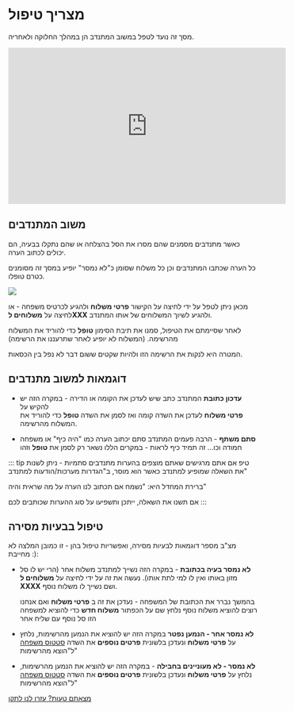 # מצריך טיפול

מסך זה נועד לטפל במשוב המתנדב הן במהלך החלוקה ולאחריה.

<iframe width="560" height="315" src="https://www.youtube.com/embed/Pa7QJTE3cqo" frameborder="0" allow="accelerometer; autoplay; clipboard-write; encrypted-media; gyroscope; picture-in-picture" allowfullscreen></iframe>

## משוב המתנדבים
כאשר מתנדבים מסמנים שהם מסרו את הסל בהצלחה או שהם נתקלו בבעיה, הם יכולים לכתוב הערה.

כל הערה שכתבו המתנדבים וכן כל משלוח שסומן כ"לא נמסר" יופיע במסך זה מסומנים כטרם טופלו.

![](./2020-10-05_16h22_20.png)

מכאן ניתן לטפל על ידי לחיצה על הקישור **פרטי משלוח** ולהגיע לכרטיס משפחה - או לחיצה על **משלוחים לXXX** ולהגיע לשיוך המשלוחים של אותו המתנדב.

לאחר שסיימתם את הטיפול, סמנו את תיבת הסימון **טופל** כדי להוריד את המשלוח מהרשימה. (המשלוח לא יופיע לאחר שתרעננו את הרשימה)

המטרה היא לנקות את הרשימה הזו ולהיות שקטים ששום דבר לא נפל בין הכסאות.

## דוגמאות למשוב מתנדבים

* **עדכון כתובת**
המתנדב כתב שיש לעדכן את הקומה או הדירה - במקרה הזה יש להקיש על  
**פרטי משלוח**
לעדכן את השדה קומה ואז לסמן את השדה 
**טופל**
כדי להוריד את המשלוח מהרשימה.

* **סתם משתף** -
הרבה פעמים המתנדב סתם יכתוב הערה כמו "היה כיף" או משפחה חמודה וכו... זה תמיד כיף לראות - במקרים הללו נשאר רק לסמן את 
**טופל**
וזהו

::: tip טיפ
אם אתם מרגישים שאתם מוצפים בהערות מתנדבים סתמיות - ניתן לשנות את השאלה שמופיע למתנדב כאשר הוא מוסר, ב"הגדרות מערכות/הודעות למתנדב" 

ברירת המחדל היא:
"נשמח אם תכתוב לנו הערה על מה שראית והיה"

אם תשנו את השאלה, ייתכן ותשפיעו על סוג ההערות שכותבים לכם
:::

## טיפול בבעיות מסירה
מצ"ב מספר דוגמאות לבעיות מסירה, ואפשריות טיפול בהן - זו כמובן המלצה לא מחייבת :):

* **לא נמסר בעיה בכתובת** - 
במקרה הזה נשייך למתנדב משלוח אחר (הרי יש לו סל מזון באותו ואין לו למי לתת אותו). נעשה את זה על ידי לחיצה על 
**משלוחים ל XXXX**
ושם נשייך לו משלוח נוסף.

    בהמשך נברר את הכתובת של המשפחה - נעדכן את זה ב
    **פרטי משלוח** 
    ואם אנחנו רוצים להוציא משלוח נוסף נלחץ שם 
     על הכפתור 
    **משלוח חדש**
    כדי להוציא למשפחה הזו סל נוסף עם שליח אחר
* **לא נמסר אחר - הנמען נפטר**
  במקרה הזה יש להוציא את הנמען מהרשימות, נלחץ על **פרטי משלוח** ונעדכן בלשונית **פרטים נוספים** את השדה [סטטוס משפחה](family-info.html#סטטוס-סטטוס-משפחה) ל"הוצא מהרשימות"

* **לא נמסר - לא מעוניינים בחבילה** - במקרה הזה יש להוציא את הנמען מהרשימות, נלחץ על **פרטי משלוח** ונעדכן בלשונית **פרטים נוספים** את השדה [סטטוס משפחה](family-info.html#סטטוס-סטטוס-משפחה) ל"הוצא מהרשימות"



[מצאתם טעות? עזרו לנו לתקן](https://github.com/noam-honig/food-basket-delivery/tree/master/docs/guide/requires-care.md)
